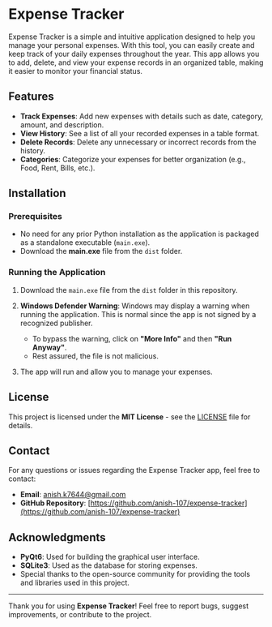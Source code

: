 # Expense Tracker

Expense Tracker is a simple and intuitive application designed to help you manage your personal expenses. With this tool, you can easily create and keep track of your daily expenses throughout the year. This app allows you to add, delete, and view your expense records in an organized table, making it easier to monitor your financial status.

## Features
- **Track Expenses**: Add new expenses with details such as date, category, amount, and description.
- **View History**: See a list of all your recorded expenses in a table format.
- **Delete Records**: Delete any unnecessary or incorrect records from the history.
- **Categories**: Categorize your expenses for better organization (e.g., Food, Rent, Bills, etc.).

## Installation

### Prerequisites
- No need for any prior Python installation as the application is packaged as a standalone executable (`main.exe`).
- Download the **main.exe** file from the `dist` folder.

### Running the Application
1. Download the `main.exe` file from the `dist` folder in this repository.
2. **Windows Defender Warning**: Windows may display a warning when running the application. This is normal since the app is not signed by a recognized publisher.
   - To bypass the warning, click on **"More Info"** and then **"Run Anyway"**.
   - Rest assured, the file is not malicious.

3. The app will run and allow you to manage your expenses.

## License
This project is licensed under the **MIT License** - see the [LICENSE](LICENSE) file for details.

## Contact
For any questions or issues regarding the Expense Tracker app, feel free to contact:
- **Email**: [anish.k7644@gmail.com](mailto:anish.k7644@gmail.com)
- **GitHub Repository**: [https://github.com/anish-107/expense-tracker](https://github.com/anish-107/expense-tracker)

## Acknowledgments
- **PyQt6**: Used for building the graphical user interface.
- **SQLite3**: Used as the database for storing expenses.
- Special thanks to the open-source community for providing the tools and libraries used in this project.

---

Thank you for using **Expense Tracker**! Feel free to report bugs, suggest improvements, or contribute to the project.
